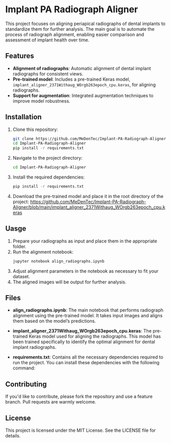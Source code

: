# Implant PA Radiograph Aligner

This project focuses on aligning periapical radiographs of dental implants to standardize them for further analysis. The main goal is to automate the process of radiograph alignment, enabling easier comparison and assessment of implant health over time.

## Features
- **Alignment of radiographs**: Automatic alignment of dental implant radiographs for consistent views.
- **Pre-trained model**: Includes a pre-trained Keras model, `implant_aligner_2371Withaug_WOrgb263epoch_cpu.keras`, for aligning radiographs.
- **Support for augmentation**: Integrated augmentation techniques to improve model robustness.

## Installation

1. Clone this repository:
   ```bash
   git clone https://github.com/MeDenTec/Implant-PA-Radiograph-Aligner.git
   cd Implant-PA-Radiograph-Aligner
   pip install -r requirements.txt
2. Navigate to the project directory:
   ```bash
   cd Implant-PA-Radiograph-Aligner
3. Install the required dependencies:
    ```bash
    pip install -r requirements.txt
4. Download the pre-trained model and place it in the root directory of the project:
    https://github.com/MeDenTec/Implant-PA-Radiograph-Aligner/blob/main/implant_aligner_2371Withaug_WOrgb263epoch_cpu.keras
## Uasge
1. Prepare your radiographs as input and place them in the appropriate folder.
2. Run the alignment notebook:
    ```bash
    jupyter notebook align_radiographs.ipynb
3. Adjust alignment parameters in the notebook as necessary to fit your dataset.
4. The aligned images will be output for further analysis.
## Files

- **align_radiographs.ipynb**: The main notebook that performs radiograph alignment using the pre-trained model. It takes input images and aligns them based on the model’s predictions.
  
- **implant_aligner_2371Withaug_WOrgb263epoch_cpu.keras**: The pre-trained Keras model used for aligning the radiographs. This model has been trained specifically to identify the optimal alignment for dental implant radiographs.
  
- **requirements.txt**: Contains all the necessary dependencies required to run the project. You can install these dependencies with the following command:
## Contributing
If you'd like to contribute, please fork the repository and use a feature branch. Pull requests are warmly welcome.
## License
This project is licensed under the MIT License. See the LICENSE file for details.
